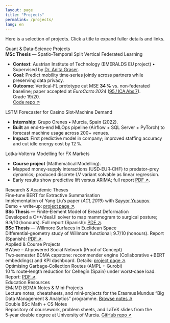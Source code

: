 ```yaml
---
layout: page
title: "Projects"
permalink: /projects/
lang: en
---
```


Here is a selection of projects. Click a title to expand fuller details and links.

<div class="category-title">Quant &amp; Data‑Science Projects</div>

<div class="project-title" onclick="toggleProject('vfl')">
  <b>MSc&nbsp;Thesis</b>&nbsp;—&nbsp;Spatio‑Temporal Split&nbsp;Vertical Federated Learning
</div>
<div id="vfl" class="project-content">
  <ul>
    <li><strong>Context</strong>: Austrian Institute&nbsp;of&nbsp;Technology (EMERALDS EU project) • Supervised by <a href="https://publications.ait.ac.at/en/persons/anita.graser">Dr.&nbsp;Anita&nbsp;Graser</a>.</li>
    <li><strong>Goal</strong>: Predict mobility time‑series jointly across partners while preserving data privacy.</li>
    <li><strong>Outcome</strong>: Vertical‑FL prototype cut MSE <b>34 %</b> vs. non‑federated baseline; paper accepted at <i>EuroCarto 2024</i> (<a href="https://doi.org/10.5194/ica-abs-7-95-2024">95 / ICA Abs 7</a>). Grade&nbsp;19/20.<br>
    <a href="https://github.com/Lorenc1o/SpatioTemporal-VFL">Code repo&nbsp;↗</a></li>
  </ul>
</div>

<div class="project-title" onclick="toggleProject('slot_forecast')">
  LSTM Forecaster for Casino Slot‑Machine Demand
</div>
<div id="slot_forecast" class="project-content">
  <ul>
    <li><strong>Internship</strong>: Grupo&nbsp;Orenes • Murcia, Spain (2022).</li>
    <li><strong>Built</strong> an end‑to‑end MLOps pipeline (Airflow + SQL Server + PyTorch) to forecast machine usage across 200+ venues.</li>
    <li><strong>Impact</strong>: First predictive model in company; improved staffing accuracy and cut idle energy cost by 12 %.</li>
  </ul>
</div>

<div class="project-title" onclick="toggleProject('lotka_volterra_fx')">
  Lotka‑Volterra Modelling for&nbsp;FX&nbsp;Markets
</div>
<div id="lotka_volterra_fx" class="project-content">
  <ul>
    <li><strong>Course project</strong> (Mathematical Modelling).</li>
    <li>Mapped money‑supply interactions (USD‑EUR‑CHF) to predator–prey dynamics; produced discrete LV variant solvable as linear regression.</li>
    <li>Early results show predictive lift versus ARIMA; full report <a href="https://github.com/Lorenc1o/Math_Info_UniversityNotes/blob/main/Mathematics/5th-year/Modelling_Lab/Analysis/Group_Assignment/LabMod___Analisis__G7.pdf">PDF ↗</a>.</li>
  </ul>
</div>

<div class="category-title">Research &amp; Academic Theses</div>

<div class="project-title" onclick="toggleProject('bert_sum')">
  Fine‑tune BERT for Extractive Summarisation
</div>
<div id="bert_sum" class="project-content">
  Implementation of Yang Liu’s paper (<i>ACL 2019</i>) with <a href="https://github.com/SYusupov">Sayyor Yusupov</a>.  
  Demo + write‑up: <a href="https://lorenc1o.github.io/NLP_Paper_Summarizer/">project page ↗</a>.
</div>

<div class="project-title" onclick="toggleProject('FEM_thesis')">
  <b>BSc&nbsp;Thesis</b>&nbsp;—&nbsp;Finite‑Element Model of Breast Deformation
</div>
<div id="FEM_thesis" class="project-content">
  Developed a C++/deal.II solver to map mammogram to surgical posture; 9.9/10 (honours).  
  Full report (Spanish): <a href="https://lorenc1o.github.io/Math_Info_UniversityNotes/comp_sci/tfg/TFG_FEM.pdf">PDF ↗</a>.
</div>

<div class="project-title" onclick="toggleProject('willmore')">
  <b>BSc&nbsp;Thesis</b>&nbsp;— Willmore Surfaces in Euclidean Space
</div>
<div id="willmore" class="project-content">
  Differential‑geometry study of Willmore functional; 9.7/10 (honours).  
  Report (Spanish): <a href="https://lorenc1o.github.io/Math_Info_UniversityNotes/mathematics/tfg/TFG_WillmoreSurfaces.pdf">PDF ↗</a>.
</div>

<div class="category-title">Applied &amp; Course Projects</div>

<div class="project-title" onclick="toggleProject('bwave')">
  BWave – AI‑powered Social Network (Proof of Concept)
</div>
<div id="bwave" class="project-content">
  Two‑semester BDMA capstone: recommender engine (Collaborative + BERT embeddings) and KPI dashboard.  
  Details: <a href="https://aliabusaleh.github.io/bdma-upc-bdm-bwave/index.html">project page ↗</a>.
</div>

<div class="project-title" onclick="toggleProject('garbage_route')">
  Optimising Garbage‑Collection Routes (AMPL&nbsp;+ Gurobi)
</div>
<div id="garbage_route" class="project-content">
  10 % route‑length reduction for Cehegín (Spain) under worst‑case load.  
  Report: <a href="https://github.com/Lorenc1o/Math_Info_UniversityNotes/blob/main/Mathematics/5th-year/Modelling_Lab/Optimisation/Group_Assignment/GARBAGECOLLECTION.pdf">PDF ↗</a>.
</div>

<div class="category-title">Education Resources</div>

<div class="project-title" onclick="toggleProject('bdma_notes')">
  EMJMD&nbsp;BDMA Notes &amp; Mini‑Projects
</div>
<div id="bdma_notes" class="project-content">
  Lecture notes, cheatsheets, and mini‑projects for the Erasmus Mundus “Big Data Management &amp; Analytics” programme.  
  <a href="https://Lorenc1o.github.io/BDMA_Notes">Browse notes ↗</a>
</div>

<div class="project-title" onclick="toggleProject('math_cs_notes')">
  Double BSc Math + CS Notes
</div>
<div id="math_cs_notes" class="project-content">
  Repository of coursework, problem sheets, and LaTeX slides from the 5‑year double degree at University of Murcia.  
  <a href="https://github.com/Lorenc1o/Math_Info_UniversityNotes">GitHub repo ↗</a>
</div>